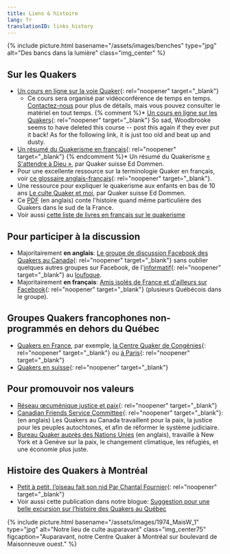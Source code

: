 ```yaml
---
title: Liens & histoire
lang: fr
translationID: links_history
---
```

{% include picture.html basename="/assets/images/benches" type="jpg" alt="Des bancs dans la lumière" class="img_center" %}

## Sur les Quakers
* [Un cours en ligne sur la voie Quaker](https://quaker.ca/publication/introduction-aux-quakers-et-a-leur-culte-non-programme/){: rel="noopener" target="_blank"}
  * Ce cours sera organisé par vidéoconférence de temps en temps. [Contactez-nous](/contact-fr) pour plus de détails, mais vous pouvez consulter le matériel en tout temps.
{% comment %}* [Un cours en ligne sur les Quakers](http://moodle.woodbrooke.org.uk/course/view.php?id=60#section-0){:  rel="noopener" target="_blank"}
So sad, Woodbrooke seems to have deleted this course -- post this again if they ever put it back! As for the following link, it is just too old and beat up and dusty.
* [Un résumé du Quakerisme en français](http://quaker.chez-alice.fr/){: rel="noopener" target="_blank"}
{% endcomment %}* Un résumé du Quakerisme [« S'attendre à Dieu »](/assets/PDF/EDommen-SAttendreADieu2.pdf), par Quaker suisse Ed Dommen.
* Pour une excellente ressource sur la terminologie Quaker en français, voir [ce glossaire anglais-français](https://glossary.summerhays.net){: rel="noopener" target="_blank"}.
* Une ressource pour expliquer le quakerisme aux enfants en bas de 10 ans [Le culte Quaker et moi](/assets/PDF/LeCulteQuakerEtMoi-small.pdf), par Quaker suisse Ed Dommen.
* Ce [PDF](/assets/PDF/CongeniesE.pdf) (en anglais) conte l'histoire quand même particulière des Quakers dans le sud de la France.
* Voir aussi [cette liste de livres en français sur le quakerisme](/livres-en-français)

## Pour participer à la discussion
* Majoritairement **en anglais**: [Le groupe de discussion Facebook des Quakers au Canada](https://www.facebook.com/groups/532516183429702/){: rel="noopener" target="_blank"} sans oublier quelques autres groupes sur Facebook, de l'[informatif](https://www.facebook.com/groups/2207263944/){: rel="noopener" target="_blank"} au [loufoque](https://www.facebook.com/groups/assbadfriends/).
* Majoritairement **en français**: [Amis isolés de France et d'ailleurs sur Facebook](https://www.facebook.com/groups/1693742737383648/){: rel="noopener" target="_blank"} (plusieurs Québécois dans le groupe).

## Groupes Quakers francophones non-programmés en dehors du Québec
* [Quakers en France](http://www.quakersenfrance.org/faq), par exemple, [la Centre Quaker de Congénies](https://www.maison-quaker-congenies.org/){: rel="noopener" target="_blank"} ou [à Paris](https://www.facebook.com/CentreQuakerParis/){: rel="noopener" target="_blank"}
* [Quakers en suisse](https://swiss-quakers.ch/fr/accueil/){: rel="noopener" target="_blank"}

## Pour promouvoir nos valeurs
* [Réseau œcuménique justice et paix](http://www.justicepaix.org){: rel="noopener" target="_blank"}
* [Canadian Friends Service Committee](https://quakerservice.ca){: rel="noopener" target="_blank"}: (en anglais) Les Quakers au Canada travaillent pour la paix, la justice pour les peuples autochtones, et afin de réformer le système judiciaire.
* [Bureau Quaker auprès des Nations Unies](https://quno.org/) (en anglais), travaille à New York et à Genève sur la paix, le changement climatique, les réfugiés, et une économie plus juste.

## Histoire des Quakers à Montréal

* [Petit à petit, l’oiseau fait son nid Par Chantal Fournier](/assets/PDF/MMM-History-CF.V100.05.15.pdf){: rel="noopener" target="_blank"}
* Voir aussi cette publication dans notre blogue: [Suggestion pour une belle excursion sur l’histoire des Quakers au Québec](/2021/06/26/farnham-excursion)


{% include picture.html basename="/assets/images/1974_MaisW_1" type="jpg" alt="Notre lieu de culte auparavant" class="img_center75" figcaption="Auparavant, notre Centre Quaker à Montréal sur boulevard de Maisonneuve ouest." %}
